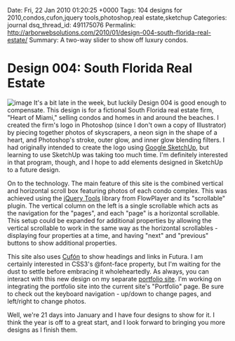 Date: Fri, 22 Jan 2010 01:20:25 +0000
Tags: 104 designs for 2010,condos,cufon,jquery tools,photoshop,real estate,sketchup
Categories: journal
dsq_thread_id: 491175076
Permalink: http://arborwebsolutions.com/2010/01/design-004-south-florida-real-estate/
Summary: A two-way slider to show off luxury condos.

# Design 004: South Florida Real Estate

![image][] It's a bit late in the week, but luckily Design 004 is
good enough to compensate. This design is for a fictional South Florida
real estate firm, "Heart of Miami," selling condos and homes in and
around the beaches. I created the firm's logo in Photoshop (since I
don't own a copy of Illustrator) by piecing together photos of
skyscrapers, a neon sign in the shape of a heart, and Photoshop's
stroke, outer glow, and inner glow blending filters. I had originally
intended to create the logo using [Google SketchUp][], but learning to
use SketchUp was taking too much time. I'm definitely interested in that
program, though, and I hope to add elements designed in SketchUp to a
future design. 

On to the technology. The main feature of this site is
the combined vertical and horizontal scroll box featuring photos of each
condo complex. This was achieved using the [jQuery Tools][] library from
FlowPlayer and its "scrollable" plugin. The vertical column on the left
is a single scrollable which acts as the navigation for the "pages", and
each "page" is a horizontal scrollable. This setup could be expanded for
additional properties by allowing the vertical scrollable to work in the
same way as the horizontal scrollables - displaying four properties at a
time, and having "next" and "previous" buttons to show additional
properties. 

This site also uses [Cufón][] to show headings and links in
Futura. I am certainly interested in CSS3's @font-face property, but I'm
waiting for the dust to settle before embracing it wholeheartedly. As
always, you can interact with this new design on my separate [portfolio
site][]. I'm working on integrating the portfolio site into
the current site's "Portfolio" page. Be sure to check out the keyboard
navigation - up/down to change pages, and left/right to change photos.

Well, we're 21 days into January and I have four designs to show for it.
I think the year is off to a great start, and I look forward to bringing
you more designs as I finish them.

  [image]: /attachments/Heart-of-Miami-300x176.jpg "Heart of Miami"
  [Google SketchUp]: http://sketchup.google.com/
  [jQuery Tools]: http://flowplayer.org/tools/index.html
  [Cufón]: http://cufon.shoqolate.com/generate/
  [portfolio site]: http://portfolio.arborwebsolutions.com/004
